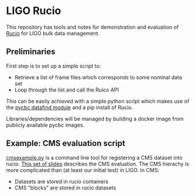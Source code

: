 # LIGO Rucio
This repository has tools and notes for demonstration and evaluation of
[Rucio](https://rucio.cern.ch/) for LIGO bulk data management.

## Preliminaries

First step is to set up a simple script to:
 * Retrieve a list of frame files which corresponds to some nominal data set
 * Loop through the list and call the Ruico API

This can be easily achieved with a simple python script which makes use of
the [pycbc datafind
module](https://ldas-jobs.ligo.caltech.edu/~cbc/docs/pycbc/pycbc.workflow.html?highlight=datafind#module-pycbc.workflow.datafind) and a pip install of Rucio.  

Libraries/dependencies will be managed by building a docker image from publicly
available pycbc images.

## Example: CMS evaluation script
[cmsexample.py](https://github.com/astroclark/ligo-rucio/blob/master/cmsexample.py)
is a command line tool for registering a CMS dataset into rucio.  [This set of
slides](https://indico.fnal.gov/event/16010/contribution/1/material/slides/0.pdf)
describes the CMS evaluation.  The CMS hierachy is more complicated than (at
least our initial test) in LIGO.  In CMS:
 * Datasets are stored in rucio containers
 * CMS "blocks" are stored in rucio datasets
